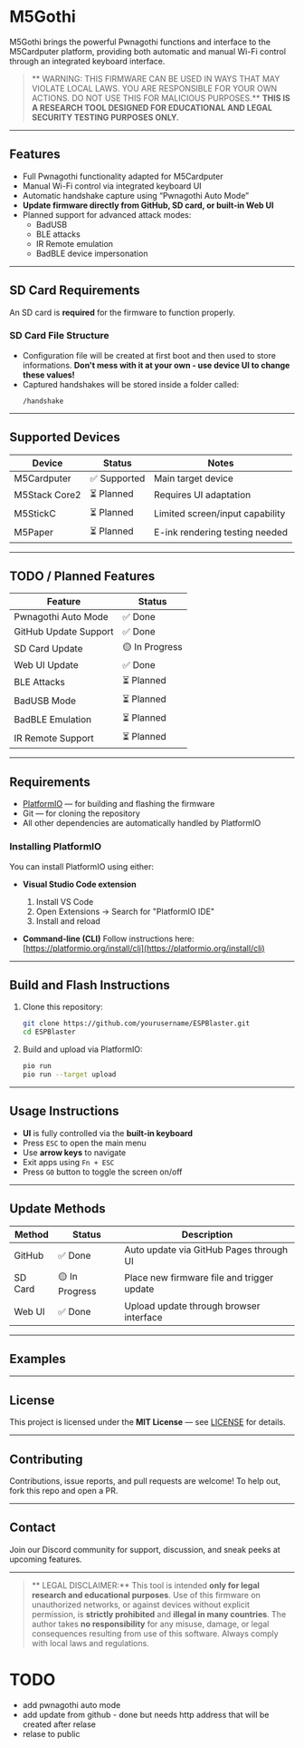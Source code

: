 # M5Gothi

M5Gothi brings the powerful Pwnagothi functions and interface to the M5Cardputer platform, providing both automatic and manual Wi-Fi control through an integrated keyboard interface.

> ** WARNING: THIS FIRMWARE CAN BE USED IN WAYS THAT MAY VIOLATE LOCAL LAWS. YOU ARE RESPONSIBLE FOR YOUR OWN ACTIONS. DO NOT USE THIS FOR MALICIOUS PURPOSES.**
> **THIS IS A RESEARCH TOOL DESIGNED FOR EDUCATIONAL AND LEGAL SECURITY TESTING PURPOSES ONLY.**

---

##  Features

- Full Pwnagothi functionality adapted for M5Cardputer
- Manual Wi-Fi control via integrated keyboard UI
- Automatic handshake capture using “Pwnagothi Auto Mode”
- **Update firmware directly from GitHub, SD card, or built-in Web UI**
- Planned support for advanced attack modes:
  - BadUSB
  - BLE attacks
  - IR Remote emulation
  - BadBLE device impersonation

---

##  SD Card Requirements

An SD card is **required** for the firmware to function properly.

### SD Card File Structure

- Configuration file will be created at first boot and then used to store informations. **Don't mess with it at your own - use device UI to change these values!**
- Captured handshakes will be stored inside a folder called:
  ```
  /handshake
  ```

---

##  Supported Devices

| Device         | Status         | Notes                          |
|----------------|----------------|--------------------------------|
| M5Cardputer    | ✅ Supported   | Main target device             |
| M5Stack Core2  | ⏳ Planned     | Requires UI adaptation         |
| M5StickC       | ⏳ Planned     | Limited screen/input capability|
| M5Paper        | ⏳ Planned     | E-ink rendering testing needed |

---

##  TODO / Planned Features

| Feature                 | Status     |
|-------------------------|------------|
| Pwnagothi Auto Mode     | ✅ Done     |
| GitHub Update Support   | ✅ Done     |
| SD Card Update          | 🟡 In Progress |
| Web UI Update           | ✅ Done     |
| BLE Attacks             | ⏳ Planned  |
| BadUSB Mode             | ⏳ Planned  |
| BadBLE Emulation        | ⏳ Planned  |
| IR Remote Support       | ⏳ Planned  |

---

## Requirements

- [PlatformIO](https://platformio.org/) — for building and flashing the firmware
- Git — for cloning the repository
- All other dependencies are automatically handled by PlatformIO

### Installing PlatformIO

You can install PlatformIO using either:

- **Visual Studio Code extension**
  1. Install VS Code
  2. Open Extensions → Search for "PlatformIO IDE"
  3. Install and reload

- **Command-line (CLI)**
  Follow instructions here: [https://platformio.org/install/cli](https://platformio.org/install/cli)

---

## Build and Flash Instructions

1. Clone this repository:
   ```bash
   git clone https://github.com/yourusername/ESPBlaster.git
   cd ESPBlaster
   ```

2. Build and upload via PlatformIO:
   ```bash
   pio run
   pio run --target upload
   ```

---

## Usage Instructions

- **UI** is fully controlled via the **built-in keyboard**
- Press `ESC` to open the main menu
- Use **arrow keys** to navigate
- Exit apps using `Fn + ESC`
- Press `G0` button to toggle the screen on/off

---

##  Update Methods

| Method        | Status    | Description                                     |
|---------------|-----------|-------------------------------------------------|
| GitHub        | ✅ Done    | Auto update via GitHub Pages through UI        |
| SD Card       | 🟡 In Progress | Place new firmware file and trigger update   |
| Web UI        | ✅ Done   | Upload update through browser interface     |

---

## Examples


---

## License

This project is licensed under the **MIT License** — see [LICENSE](LICENSE) for details.

---

## Contributing

Contributions, issue reports, and pull requests are welcome!
To help out, fork this repo and open a PR.

---

## Contact

Join our Discord community for support, discussion, and sneak peeks at upcoming features.

---

> ** LEGAL DISCLAIMER:**
> This tool is intended **only for legal research and educational purposes**.
> Use of this firmware on unauthorized networks, or against devices without explicit permission, is **strictly prohibited** and **illegal in many countries**.
> The author takes **no responsibility** for any misuse, damage, or legal consequences resulting from use of this software. Always comply with local laws and regulations.

# TODO
- add pwnagothi auto mode
- add update from github - done but needs http address that will be created after relase
- relase to public
